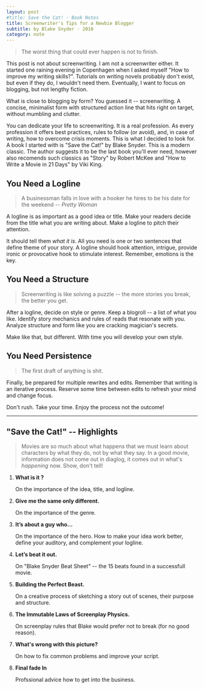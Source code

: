```yaml
---
layout: post
#title: Save the Cat! · Book Notes
title: Screenwriter's Tips for a Newbie Blogger
subtitle: by Blake Snyder · 2010
category: note
---
```


> The worst thing that could ever happen is not to finish.

This post is not about screenwriting. I am not a screenwriter either. It started one raining evening
in Copenhagen when I asked myself "How to improve my writing skills?". Tutorials on writing novels
probably don't exist, but even if they do, I wouldn't need them. Eventually, I want to focus on
blogging, but not lengthy fiction.

What is close to blogging by form? You guessed it -- screenwriting. A concise, minimalist form with
structured action line that hits right on target, without mumbling and clutter.

You can dedicate your life to screenwriting. It is a real profession. As every profession it offers
best practices, rules to follow (or avoid), and, in case of writing, how to overcome crisis moments.
This is what I decided to look for. A book I started with is "Save the Cat!" by Blake Snyder. This
is a modern classic. The author suggests it to be the last book you'll ever need, however also
recomends such classics as "Story" by Robert McKee and "How to Write a Movie in 21 Days" by Viki
King.

## You Need a Logline

> A businessman falls in love with a hooker he hires to be his date for the weekend -- _Pretty Woman_

A logline is as important as a good idea or title. Make your readers decide from the title what
you are writing about. Make a logline to pitch their attention.

It should tell them _what it is_. All you need is one or two sentences that define theme of your
story. A logline should hook attention, intrigue, provide ironic or provocative hook to stimulate
interest. Remember, emotions is the key.

## You Need a Structure

> Screenwriting is like solving a puzzle -- the more stories you break, the better you get.

After a logline, decide on style or genre. Keep a blogroll -- a list of what you like. Identify
story mechanics and rules of reads that resonate with you. Analyze structure and form like you are
cracking magician's secrets.

Make like that, but different. With time you will develop your own style.

## You Need Persistence

> The first draft of anything is shit.

Finally, be prepared for multiple rewrites and edits. Remember that writing is an iterative process.
Reserve some time between edits to refresh your mind and change focus.

Don't rush. Take your time. Enjoy the process not the outcome!

---

## "Save the Cat!" -- Highlights

> Movies are so much about what happens that we must learn about characters by what they do, not by
> what they say. In a good movie, information does not come out in diaglog, it comes out in what's
> _happening_ now. Show, don't tell!

1. **What is it ?**

   On the importance of the idea, title, and logline.

2. **Give me the same only different.**

   On the importance of the genre.

3. **It’s about a guy who…**

   On the importance of the hero. How to make your idea work better, define your auditory, and
   complement your logline.

4. **Let’s beat it out.**

   On "Blake Snyder Beat Sheet" -- the 15 beats found in a successfull movie.

5. **Building the Perfect Beast.**

   On a creative process of sketching a story out of scenes, their purpose and structure.

6. **The Immutable Laws of Screenplay Physics.**

   On screenplay rules that Blake would prefer not to break (for no good reason).

7. **What's wrong with this picture?**

   On how to fix common problems and improve your script.

8. **Final fade In**

   Profssional advice how to get into the business.

